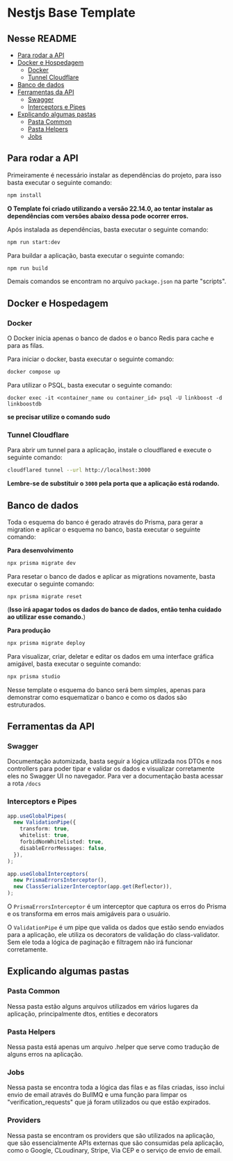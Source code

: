 # Nestjs Base Template

## Nesse README

- [Para rodar a API](#para-rodar-a-api)
- [Docker e Hospedagem](#docker-e-hospedagem)
  - [Docker](#docker)
  - [Tunnel Cloudflare](#tunnel-cloudflare)
- [Banco de dados](#banco-de-dados)
- [Ferramentas da API](#ferramentas-da-api)
  - [Swagger](#swagger)
  - [Interceptors e Pipes](#interceptors-e-pipes)
- [Explicando algumas pastas](#explicando-algumas-pastas)
  - [Pasta Common](#pasta-common)
  - [Pasta Helpers](#pasta-helpers)
  - [Jobs](#jobs)

## Para rodar a API

Primeiramente é necessário instalar as dependências do projeto, para isso basta executar o seguinte comando:

```bash
npm install
```
**O Template foi criado utilizando a versão 22.14.0, ao tentar instalar as dependências com versões abaixo dessa pode ocorrer erros.**

Após instalada as dependências, basta executar o seguinte comando:

```bash
npm run start:dev
```

Para buildar a aplicação, basta executar o seguinte comando:

```bash
npm run build
```

Demais comandos se encontram no arquivo `package.json` na parte "scripts".

## Docker e Hospedagem

### Docker

O Docker inicia apenas o banco de dados e o banco Redis para cache e para as filas.

Para iniciar o docker, basta executar o seguinte comando:

```bash
docker compose up
```

Para utilizar o PSQL, basta executar o seguinte comando:

```
docker exec -it <container_name ou container_id> psql -U linkboost -d linkboostdb
```

**se precisar utilize o comando sudo**

### Tunnel Cloudflare

Para abrir um tunnel para a aplicação, instale o cloudflared e execute o seguinte comando:

```bash
cloudflared tunnel --url http://localhost:3000
```

**Lembre-se de substituir o `3000` pela porta que a aplicação está rodando.**

## Banco de dados

Toda o esquema do banco é gerado através do Prisma, para gerar a migration e aplicar o esquema no banco, basta executar o seguinte comando:

**Para desenvolvimento**

```bash
npx prisma migrate dev
```

Para resetar o banco de dados e aplicar as migrations novamente, basta executar o seguinte comando:

```
npx prisma migrate reset
```

(**Isso irá apagar todos os dados do banco de dados, então tenha cuidado ao utilizar esse comando.**)

**Para produção**

```bash
npx prisma migrate deploy
```

Para visualizar, criar, deletar e editar os dados em uma interface gráfica amigável, basta executar o seguinte comando:

```bash
npx prisma studio
```

Nesse template o esquema do banco será bem simples, apenas para demonstrar como esquematizar o banco e como os dados são estruturados.

## Ferramentas da API

### Swagger

Documentação automizada, basta seguir a lógica utilizada nos DTOs e nos controllers para poder tipar e validar os dados e visualizar corretamente eles no Swagger UI no navegador. Para ver a documentação basta acessar a rota `/docs`

### Interceptors e Pipes

```typescript
app.useGlobalPipes(
  new ValidationPipe({
    transform: true,
    whitelist: true,
    forbidNonWhitelisted: true,
    disableErrorMessages: false,
  }),
);

app.useGlobalInterceptors(
  new PrismaErrorsInterceptor(),
  new ClassSerializerInterceptor(app.get(Reflector)),
);
```

O `PrismaErrorsInterceptor` é um interceptor que captura os erros do Prisma e os transforma em erros mais amigáveis para o usuário.

O `ValidationPipe` é um pipe que valida os dados que estão sendo enviados para a aplicação, ele utiliza os decorators de validação do class-validator. Sem ele toda a lógica de paginação e filtragem não irá funcionar corretamente.

## Explicando algumas pastas

### Pasta Common

Nessa pasta estão alguns arquivos utilizados em vários lugares da aplicação, principalmente dtos, entities e decorators

### Pasta Helpers

Nessa pasta está apenas um arquivo .helper que serve como tradução de alguns erros na aplicação.

### Jobs

Nessa pasta se encontra toda a lógica das filas e as filas criadas, isso inclui envio de email através do BullMQ e uma função para limpar os "verification_requests" que já foram utilizados ou que estão expirados.

### Providers

Nessa pasta se encontram os providers que são utilizados na aplicação, que são essencialmente APIs externas que são consumidas pela aplicação, como o Google, CLoudinary, Stripe, Via CEP e o serviço de envio de email.
